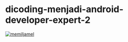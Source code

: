 # dicoding-menjadi-android-developer-expert-2

[![memiljamel](https://circleci.com/gh/<memiljamel>/dicoding-menjadi-android-developer-expert-2.svg?style=svg)](https://app.circleci.com/gh/memiljamel/dicoding-menjadi-android-developer-expert-2)
